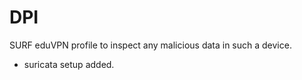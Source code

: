 # DPI
SURF eduVPN profile to inspect any malicious data in such a device.  

- suricata setup added. 
